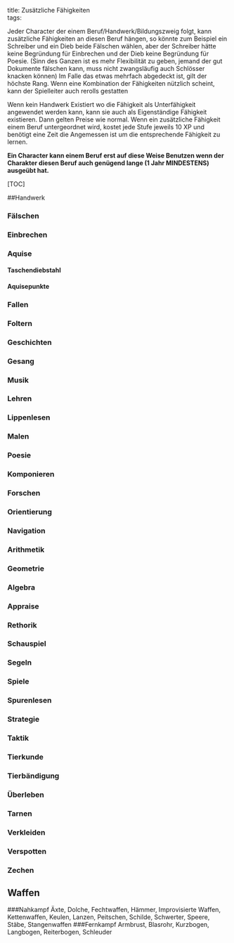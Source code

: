 title: Zusätzliche Fähigkeiten  
tags:   


Jeder Character der einem Beruf/Handwerk/Bildungszweig folgt, kann zusätzliche Fähigkeiten an diesen Beruf hängen, so könnte zum Beispiel ein Schreiber und ein Dieb beide Fälschen wählen, aber der Schreiber hätte keine Begründung für Einbrechen und der Dieb keine Begründung für Poesie.
(Sinn des Ganzen ist es mehr Flexibilität zu geben, jemand der gut Dokumente fälschen kann, muss nicht zwangsläufig auch Schlösser knacken können)
Im Falle das etwas mehrfach abgedeckt ist, gilt der höchste Rang. Wenn eine Kombination der Fähigkeiten nützlich scheint, kann der Spielleiter auch rerolls gestatten

Wenn kein Handwerk Existiert wo die Fähigkeit als Unterfähigkeit angewendet werden kann, kann sie auch als Eigenständige Fähigkeit existieren. Dann gelten Preise wie normal. Wenn ein zusätzliche Fähigkeit einem Beruf untergeordnet wird, kostet jede Stufe jeweils 10 XP und benötigt eine Zeit die Angemessen ist um die entsprechende Fähigkeit zu lernen. 

**Ein Character kann einem Beruf erst auf diese Weise Benutzen wenn der Charakter diesen Beruf auch genügend lange (1 Jahr MINDESTENS) ausgeübt hat.**

[TOC]


##Handwerk
### Fälschen
### Einbrechen
### Aquise
#### Taschendiebstahl
#### Aquisepunkte
### Fallen
### Foltern
### Geschichten
### Gesang
### Musik
### Lehren
### Lippenlesen
### Malen
### Poesie
### Komponieren
### Forschen
### Orientierung
### Navigation
### Arithmetik
### Geometrie
### Algebra
### Appraise
### Rethorik
### Schauspiel
### Segeln
### Spiele
### Spurenlesen
### Strategie
### Taktik
### Tierkunde
### Tierbändigung
### Überleben
### Tarnen
### Verkleiden
### Verspotten
### Zechen

## Waffen
###Nahkampf
Äxte, Dolche, Fechtwaffen, Hämmer, Improvisierte Waffen, Kettenwaffen, Keulen, Lanzen, Peitschen, Schilde, Schwerter, Speere, Stäbe, Stangenwaffen
###Fernkampf
Armbrust, Blasrohr, Kurzbogen, Langbogen, Reiterbogen, Schleuder

